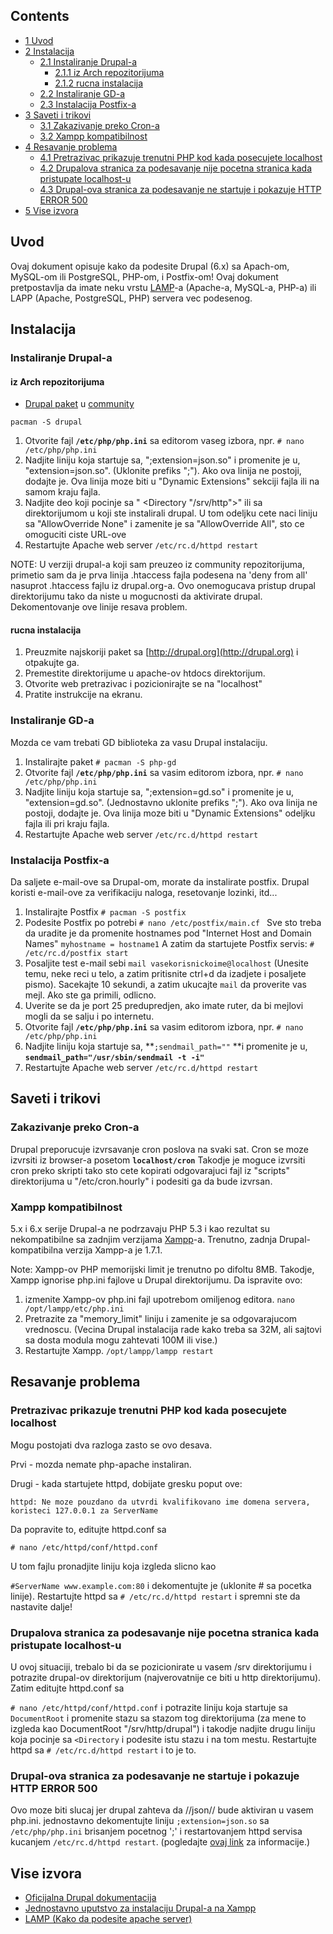 ## Contents

*   [1 Uvod](#Uvod)
*   [2 Instalacija](#Instalacija)
    *   [2.1 Instaliranje Drupal-a](#Instaliranje_Drupal-a)
        *   [2.1.1 iz Arch repozitorijuma](#iz_Arch_repozitorijuma)
        *   [2.1.2 rucna instalacija](#rucna_instalacija)
    *   [2.2 Instaliranje GD-a](#Instaliranje_GD-a)
    *   [2.3 Instalacija Postfix-a](#Instalacija_Postfix-a)
*   [3 Saveti i trikovi](#Saveti_i_trikovi)
    *   [3.1 Zakazivanje preko Cron-a](#Zakazivanje_preko_Cron-a)
    *   [3.2 Xampp kompatibilnost](#Xampp_kompatibilnost)
*   [4 Resavanje problema](#Resavanje_problema)
    *   [4.1 Pretrazivac prikazuje trenutni PHP kod kada posecujete localhost](#Pretrazivac_prikazuje_trenutni_PHP_kod_kada_posecujete_localhost)
    *   [4.2 Drupalova stranica za podesavanje nije pocetna stranica kada pristupate localhost-u](#Drupalova_stranica_za_podesavanje_nije_pocetna_stranica_kada_pristupate_localhost-u)
    *   [4.3 Drupal-ova stranica za podesavanje ne startuje i pokazuje HTTP ERROR 500](#Drupal-ova_stranica_za_podesavanje_ne_startuje_i_pokazuje_HTTP_ERROR_500)
*   [5 Vise izvora](#Vise_izvora)

## Uvod

Ovaj dokument opisuje kako da podesite Drupal (6.x) sa Apach-om, MySQL-om ili PostgreSQL, PHP-om, i Postfix-om! Ovaj dokument pretpostavlja da imate neku vrstu [LAMP](/index.php/LAMP "LAMP")-a (Apache-a, MySQL-a, PHP-a) ili LAPP (Apache, PostgreSQL, PHP) servera vec podesenog.

## Instalacija

### Instaliranje Drupal-a

#### iz Arch repozitorijuma

*   [Drupal paket](https://www.archlinux.org/packages/community/any/drupal/) u [community](/index.php/Community "Community")

 `pacman -S drupal` 

1.  Otvorite fajl **`/etc/php/php.ini`** sa editorom vaseg izbora, npr. `# nano /etc/php/php.ini` 
2.  Nadjite liniju koja startuje sa, ";extension=json.so" i promenite je u, "extension=json.so". (Uklonite prefiks ";"). Ako ova linija ne postoji, dodajte je. Ova linija moze biti u "Dynamic Extensions" sekciji fajla ili na samom kraju fajla.
3.  Nadjite deo koji pocinje sa " <Directory "/srv/http">" ili sa direktorijumom u koji ste instalirali drupal. U tom odeljku cete naci liniju sa "AllowOverride None" i zamenite je sa "AllowOverride All", sto ce omoguciti ciste URL-ove
4.  Restartujte Apache web server `/etc/rc.d/httpd restart` 

NOTE: U verziji drupal-a koji sam preuzeo iz community repozitorijuma, primetio sam da je prva linija .htaccess fajla podesena na 'deny from all' nasuprot .htaccess fajlu iz drupal.org-a. Ovo onemogucava pristup drupal direktorijumu tako da niste u mogucnosti da aktivirate drupal. Dekomentovanje ove linije resava problem.

#### rucna instalacija

1.  Preuzmite najskoriji paket sa [http://drupal.org](http://drupal.org) i otpakujte ga.
2.  Premestite direktorijume u apache-ov htdocs direktorijum.
3.  Otvorite web pretrazivac i pozicionirajte se na "localhost"
4.  Pratite instrukcije na ekranu.

### Instaliranje GD-a

Mozda ce vam trebati GD biblioteka za vasu Drupal instalaciju.

1.  Instalirajte paket
     `# pacman -S php-gd` 
2.  Otvorite fajl **`/etc/php/php.ini`** sa vasim editorom izbora, npr. `# nano /etc/php/php.ini` 
3.  Nadjite liniju koja startuje sa, ";extension=gd.so" i promenite je u, "extension=gd.so". (Jednostavno uklonite prefiks ";"). Ako ova linija ne postoji, dodajte je. Ova linija moze biti u "Dynamic Extensions" odeljku fajla ili pri kraju fajla.
4.  Restartujte Apache web server `/etc/rc.d/httpd restart` 

### Instalacija Postfix-a

Da saljete e-mail-ove sa Drupal-om, morate da instalirate postfix. Drupal koristi e-mail-ove za verifikaciju naloga, resetovanje lozinki, itd...

1.  Instalirajte Postfix `# pacman -S postfix ` 
2.  Podesite Postfix po potrebi `# nano /etc/postfix/main.cf ` Sve sto treba da uradite je da promenite hostnames pod "Internet Host and Domain Names" ` myhostname = hostname1 ` 
    A zatim da startujete Postfix servis: `# /etc/rc.d/postfix start` 
3.  Posaljite test e-mail sebi ` mail vasekorisnickoime@localhost ` (Unesite temu, neke reci u telo, a zatim pritisnite ctrl+d da izadjete i posaljete pismo). Sacekajte 10 sekundi, a zatim ukucajte `mail` da proverite vas mejl. Ako ste ga primili, odlicno.
4.  Uverite se da je port 25 predupredjen, ako imate ruter, da bi mejlovi mogli da se salju i po internetu.
5.  Otvorite fajl **`/etc/php/php.ini`** sa vasim editorom izbora, npr. `# nano /etc/php/php.ini` 
6.  Nadjite liniju koja startuje sa, **`;sendmail_path=""` **i promenite je u, **`sendmail_path="/usr/sbin/sendmail -t -i"`**
7.  Restartujte Apache web server `/etc/rc.d/httpd restart` 

## Saveti i trikovi

### Zakazivanje preko Cron-a

Drupal preporucuje izvrsavanje cron poslova na svaki sat. Cron se moze izvrsiti iz browser-a posetom **`localhost/cron`** Takodje je moguce izvrsiti cron preko skripti tako sto cete kopirati odgovarajuci fajl iz "scripts" direktorijuma u "/etc/cron.hourly" i podesiti ga da bude izvrsan.

### Xampp kompatibilnost

5.x i 6.x serije Drupal-a ne podrzavaju PHP 5.3 i kao rezultat su nekompatibilne sa zadnjim verzijama [Xampp](/index.php/Xampp "Xampp")-a. Trenutno, zadnja Drupal-kompatibilna verzija Xampp-a je 1.7.1.

Note: Xampp-ov PHP memorijski limit je trenutno po difoltu 8MB. Takodje, Xampp ignorise php.ini fajlove u Drupal direktorijumu. Da ispravite ovo:

1.  izmenite Xampp-ov php.ini fajl upotrebom omiljenog editora. `nano /opt/lampp/etc/php.ini` 
2.  Pretrazite za "memory_limit" liniju i zamenite je sa odgovarajucom vrednoscu. (Vecina Drupal instalacija rade kako treba sa 32M, ali sajtovi sa dosta modula mogu zahtevati 100M ili vise.)
3.  Restartujte Xampp. `/opt/lampp/lampp restart` 

## Resavanje problema

### Pretrazivac prikazuje trenutni PHP kod kada posecujete localhost

Mogu postojati dva razloga zasto se ovo desava.

Prvi - mozda nemate php-apache instaliran.

Drugi - kada startujete httpd, dobijate gresku poput ove:

 `httpd: Ne moze pouzdano da utvrdi kvalifikovano ime domena servera, koristeci 127.0.0.1 za ServerName` 

Da popravite to, editujte httpd.conf sa

 `# nano /etc/httpd/conf/httpd.conf` 

U tom fajlu pronadjite liniju koja izgleda slicno kao

 `#ServerName www.example.com:80` i dekomentujte je (uklonite # sa pocetka linije). Restartujte httpd sa `# /etc/rc.d/httpd restart` i spremni ste da nastavite dalje!

### Drupalova stranica za podesavanje nije pocetna stranica kada pristupate localhost-u

U ovoj situaciji, trebalo bi da se pozicionirate u vasem /srv direktorijumu i potrazite drupal-ov direktorijum (najverovatnije ce biti u http direktorijumu). Zatim editujte httpd.conf sa

 `# nano /etc/httpd/conf/httpd.conf` i potrazite liniju koja startuje sa `DocumentRoot` i promenite stazu sa stazom tog direktorijuma (za mene to izgleda kao DocumentRoot "/srv/http/drupal") i takodje nadjite drugu liniju koja pocinje sa `<Directory` i podesite istu stazu i na tom mestu. Restartujte httpd sa `# /etc/rc.d/httpd restart` i to je to.

### Drupal-ova stranica za podesavanje ne startuje i pokazuje HTTP ERROR 500

Ovo moze biti slucaj jer drupal zahteva da //json// bude aktiviran u vasem php.ini. jednostavno dekomentujte liniju `;extension=json.so` sa `/etc/php/php.ini` brisanjem pocetnog ';' i restartovanjem httpd servisa kucanjem `/etc/rc.d/httpd restart`. (pogledajte [ovaj link](http://drupal.org/node/1018824) za informacije.)

## Vise izvora

*   [Oficijalna Drupal dokumentacija](http://drupal.org/handbook)
*   [Jednostavno uputstvo za instalaciju Drupal-a na Xampp](http://drupal.org/node/307956)
*   [LAMP (Kako da podesite apache server)](https://wiki.archlinux.org/index.php/LAMP)